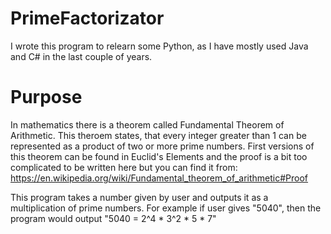 # PrimeFactorizator
I wrote this program to relearn some Python, as I have mostly used Java and C# in the last couple of years.


# Purpose
In mathematics there is a theorem called Fundamental Theorem of Arithmetic.
This theroem states, that every integer greater than 1 can be represented as a product of two or more prime numbers. First versions of this theorem can be found in Euclid's Elements and the proof is a bit too complicated to be written here but you can find it from:
https://en.wikipedia.org/wiki/Fundamental_theorem_of_arithmetic#Proof

This program takes a number given by user and outputs it as a multiplication of prime numbers.
For example if user gives "5040", then the program would output "5040 = 2^4 * 3^2 * 5 * 7"


